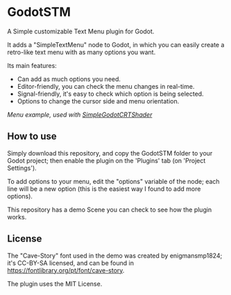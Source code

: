 # GodotSTM
A Simple customizable Text Menu plugin for Godot.

It adds a "SimpleTextMenu" node to Godot, in which you can easily create a retro-like text menu with as many options you want.

Its main features:
* Can add as much options you need.
* Editor-friendly, you can check the menu changes in real-time.
* Signal-friendly, it's easy to check which option is being selected.
* Options to change the cursor side and menu orientation.

[](menu_example.png)
*Menu example, used with [SimpleGodotCRTShader](https://github.com/henriquelalves/SimpleGodotCRTShader)*

## How to use
Simply download this repository, and copy the GodotSTM folder to your Godot project; then enable the plugin on the 'Plugins' tab (on 'Project Settings').

To add options to your menu, edit the "options" variable of the node; each line will be a new option (this is the easiest way I found to add more options).

This repository has a demo Scene you can check to see how the plugin works.

## License
The "Cave-Story" font used in the demo was created by enigmansmp1824; it's CC-BY-SA licensed, and can be found in https://fontlibrary.org/pt/font/cave-story.

The plugin uses the MIT License.
